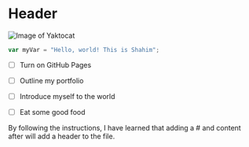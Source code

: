 # Header

![Image of Yaktocat](https://octodex.github.com/images/yaktocat.png)
``` javascript
var myVar = "Hello, world! This is Shahim";
```
- [ ] Turn on GitHub Pages
- [ ] Outline my portfolio
- [ ] Introduce myself to the world
- [ ] Eat some good food










By following the instructions, I have learned that adding a # and content after will add a header to the file.
